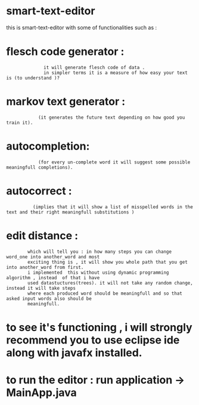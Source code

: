 # smart-text-editor
this is smart-text-editor with some of functionalities such as :
 

# flesch code generator : 
                  it will generate flesch code of data .
                  in simpler terms it is a measure of how easy your text is (to understand )? 
#  markov text generator :
                (it generates the future text depending on how good you train it).   

# autocompletion:
                (for every un-complete word it will suggest some possible meaningfull completions).
 
# autocorrect :
              (implies that it will show a list of misspelled words in the text and their right meaningfull substitutions )
# edit distance :
            which will tell you : in how many steps you can change word_one into another_word and most 
            exciting thing is , it will show you whole path that you get into another_word from first.
            i implemented  this without using dynamic programming algorithm , instead  of that i have 
            used datastuctures(trees). it will not take any random change, instead it will take steps 
            where each produced word should be meaningfull and so that asked input words also should be 
            meaningfull.

# to see it's functioning , i will strongly recommend you to use eclipse ide along with javafx installed.

# to run the editor : run application -> MainApp.java
